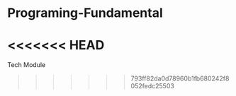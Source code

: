 # Programing-Fundamental
<<<<<<< HEAD
=======
Tech Module
>>>>>>> 793ff82da0d78960b1fb680242f8052fedc25503
